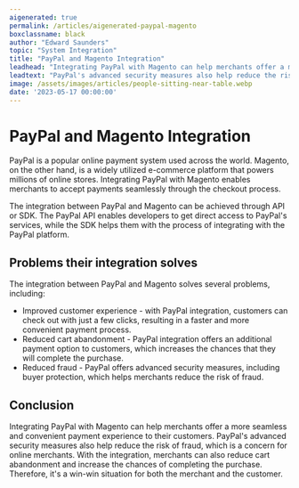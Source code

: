 ```yaml
---
aigenerated: true
permalink: /articles/aigenerated-paypal-magento
boxclassname: black
author: "Edward Saunders"
topic: "System Integration"
title: "PayPal and Magento Integration"
leadhead: "Integrating PayPal with Magento can help merchants offer a more seamless and convenient payment experience to their customers"
leadtext: "PayPal's advanced security measures also help reduce the risk of fraud, which is a concern for online merchants. With the integration, merchants can also reduce cart abandonment and increase the chances of completing the purchase. Therefore, it's a win-win situation for both the merchant and the customer."
image: /assets/images/articles/people-sitting-near-table.webp
date: '2023-05-17 00:00:00'
---
```

<div class="arttext">	<h1>PayPal and Magento Integration</h1>
	<p>PayPal is a popular online payment system used across the world. Magento, on the other hand, is a widely utilized e-commerce platform that powers millions of online stores. Integrating PayPal with Magento enables merchants to accept payments seamlessly through the checkout process.</p>
	<p>The integration between PayPal and Magento can be achieved through API or SDK. The PayPal API enables developers to get direct access to PayPal's services, while the SDK helps them with the process of integrating with the PayPal platform.</p>
	<h2>Problems their integration solves</h2>
	<p>The integration between PayPal and Magento solves several problems, including:</p>
	<ul>
		<li>Improved customer experience - with PayPal integration, customers can check out with just a few clicks, resulting in a faster and more convenient payment process.</li>
		<li>Reduced cart abandonment - PayPal integration offers an additional payment option to customers, which increases the chances that they will complete the purchase.</li>
		<li>Reduced fraud - PayPal offers advanced security measures, including buyer protection, which helps merchants reduce the risk of fraud.</li>
	</ul>
	<h2>Conclusion</h2>
	<p>Integrating PayPal with Magento can help merchants offer a more seamless and convenient payment experience to their customers. PayPal's advanced security measures also help reduce the risk of fraud, which is a concern for online merchants. With the integration, merchants can also reduce cart abandonment and increase the chances of completing the purchase. Therefore, it's a win-win situation for both the merchant and the customer.</p>
</div>